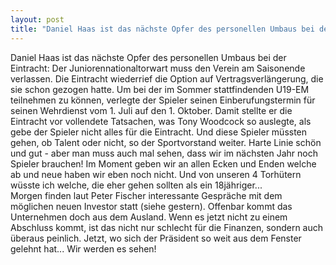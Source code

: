 ```yaml
---
layout: post
title: "Daniel Haas ist das nächste Opfer des personellen Umbaus bei der Eintracht: Der Juniorennationaltorwart muss den Verein am Saisonende verlassen."
---
```


Daniel Haas ist das nächste Opfer des personellen Umbaus bei der Eintracht: Der Juniorennationaltorwart muss den Verein am Saisonende verlassen. Die Eintracht wiederrief die Option auf Vertragsverlängerung, die sie schon gezogen hatte. Um bei der im Sommer stattfindenden U19-EM teilnehmen zu können, verlegte der Spieler seinen Einberufungstermin für seinen Wehrdienst vom 1. Juli auf den 1. Oktober. Damit stellte er die Eintracht vor vollendete Tatsachen, was Tony Woodcock so auslegte, als gebe der Spieler nicht alles für die Eintracht. Und diese Spieler müssten gehen, ob Talent oder nicht, so der Sportvorstand weiter. Harte Linie schön und gut - aber man muss auch mal sehen, dass wir im nächsten Jahr noch Spieler brauchen! Im Moment geben wir an allen Ecken und Enden welche ab und neue haben wir eben noch nicht. Und von unseren 4 Torhütern wüsste ich welche, die eher gehen sollten als ein 18jähriger...  
Morgen finden laut Peter Fischer interessante Gespräche mit dem möglichen neuen Investor statt (siehe gestern). Offenbar kommt das Unternehmen doch aus dem Ausland. Wenn es jetzt nicht zu einem Abschluss kommt, ist das nicht nur schlecht für die Finanzen, sondern auch überaus peinlich. Jetzt, wo sich der Präsident so weit aus dem Fenster gelehnt hat... Wir werden es sehen!
